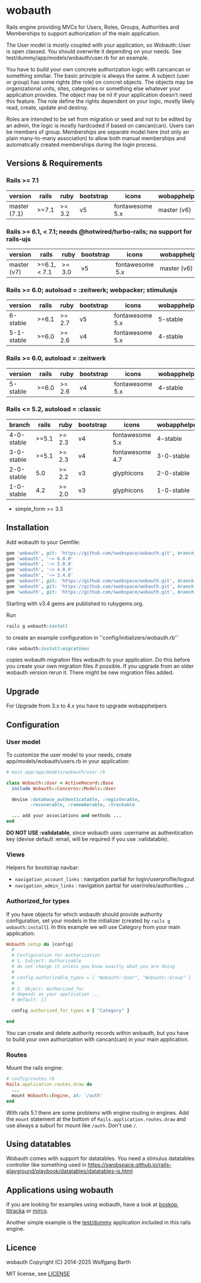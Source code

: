 wobauth
=======

Rails engine providing MVCs for Users, Roles, Groups, Authorities and Memberships
to support authorization of the main application.

The User model is mostly coupled with your application, so Wobauth::User is open classed.
You should overwrite it depending on your needs. See
test/dummy/app/models/wobauth/user.rb for an example.

You have to build your own concrete authorization logic with cancancan or
something similiar. The basic principle
is always the same. A subject (user or group) has some rights (the role) on
concret objects. The objects may be organizational units, sites, categories
or something else whatever your application provides. The object may be nil
if your application doesn't need this feature. The role define the rights
dependent on your logic, mostly likely read, create, update and destroy.

Roles are intended to be set from migration or seed and not to be edited by
an admin, the logic is mostly hardcoded if based on cancan(can). Users can be
members of group. Memberships are separate model here (not only an plain
many-to-many association) to allow both manual memberships and
automatically created memberships during the login process.

Versions & Requirements
------------------------

### Rails >= 7.1

| version    | rails | ruby   | bootstrap | icons           | wobapphelpers |
|------------|-------|--------|-----------|-----------------|---------------|
| master (7.1) | >=7.1 | >= 3.2 |  v5     | fontawesome 5.x | master (v6)   |

### Rails >= 6.1, < 7.1; needs @hotwired/turbo-rails; no support for rails-ujs

| version    | rails | ruby   | bootstrap | icons           | wobapphelpers |
|------------|-------|--------|-----------|-----------------|---------------|
| master (v7) |>=6.1, < 7.1 |>= 3.0 |  v5  | fontawesome 5.x | master (v6)  |

### Rails >= 6.0; autoload = :zeitwerk; webpacker; stimulusjs

| version    | rails | ruby   | bootstrap | icons           | wobapphelpers |
|------------|-------|--------|-----------|-----------------|---------------|
| 6-stable   | >=6.1 | >= 2.7 |  v5       | fontawesome 5.x | 5-stable      |
| 5-1-stable | >=6.0 | >= 2.6 |  v4       | fontawesome 5.x | 4-stable      |

### Rails >= 6.0, autoload = :zeitwerk

| version    | rails | ruby   | bootstrap | icons           | wobapphelpers |
|------------|-------|--------|-----------|-----------------|---------------|
| 5-stable   | >=6.0 | >= 2.6 |  v4       | fontawesome 5.x | 4-stable      |

### Rails <= 5.2, autoload = :classic

| branch     | rails | ruby   | bootstrap | icons           | wobapphelpers |
|------------|-------|--------|-----------|-----------------|---------------|
| 4-0-stable | >=5.1 | >= 2.3 |  v4       | fontawesome 5.x | 4-stable      |
| 3-0-stable | >=5.1 | >= 2.3 |  v4       | fontawesome 4.7 | 3-0-stable    |
| 2-0-stable |  5.0  | >= 2.2 |  v3       | glyphicons      | 2-0-stable    |
| 1-0-stable |  4.2  | >= 2.0 |  v3       | glyphicons      | 1-0-stable    |


* simple_form >= 3.3

Installation
------------
Add wobauth to your Gemfile:

```ruby
gem 'wobauth', git: 'https://github.com/swobspace/wobauth.git', branch: 'master'
gem 'wobauth', '~> 6.0.0'
gem 'wobauth', '~> 5.0.0'
gem 'wobauth', '~> 4.0.0'
gem 'wobauth', '~> 3.4.8'
gem 'wobauth', git: 'https://github.com/swobspace/wobauth.git', branch: '3-0-stable'
gem 'wobauth', git: 'https://github.com/swobspace/wobauth.git', branch: '2-0-stable'
gem 'wobauth', git: 'https://github.com/swobspace/wobauth.git', branch: '1-0-stable'
```
Starting with v3.4 gems are published to rubygems.org.

Run
```ruby
rails g wobauth:install
```
to create an example configuration in ''config/initializers/wobauth.rb''

```ruby
rake wobauth:install:migrations
```
copies wobauth migration files wobauth to your application. Do this before you
create your own migration files if possible. If you upgrade from an older wobauth
version rerun it. There might be new migration files added.


Upgrade
-------

For Upgrade from 3.x to 4.x you have to upgrade wobapphelpers

Configuration
-------------

### User model

To customize the user model to your needs, create app/models/wobauth/users.rb in
your application:

```ruby
# main_app/app/models/wobauth/user.rb

class Wobauth::User < ActiveRecord::Base
  include Wobauth::Concerns::Models::User

  devise :database_authenticatable, :registerable,
         :recoverable, :rememberable, :trackable

  ... add your associations and methods ...
end
```
**DO NOT USE :validatable**, since wobauth uses :username as authentication key
(devise default :email, will be required if you use :validatable).

### Views

Helpers for bootstrap navbar:

* `navigation_account_links` : navigation partial for login/userprofile/logout
* `navigation_admin_links` : navigation partial for user/roles/authorities ...

### Authorized_for types

If you have objects for which wobauth should provide authority configuration,
set your models in the initializer (created by ```rails g wobauth:install```).
In this example we will use Category from your main application:

```ruby
Wobauth.setup do |config|
  #
  # Configuration for Authorization
  # 1. Subject: Authorizable
  # do not change it unless you know exactly what you are doing
  #
  # config.authorizable_types = [ "Wobauth::User", "Wobauth::Group" ]
  #
  # 2. Object: Authorized_for
  # depends on your application ...
  # default: []

  config.authorized_for_types = [ "Category" ]

end
```

You can create and delete authority records within wobauth, but you have to build
your own authorization with cancan(can) in your main application.

### Routes
Mount the rails engine:

```ruby
# config/routes.rb
Rails.application.routes.draw do
  ...
  mount Wobauth::Engine, at: '/auth'
end
```

With rails 5.1 there are some problems with engine routing in engines.
Add the `mount` statement at the bottom of `Rails.application.routes.draw` and
use always a suburl for mount like `/auth`. Don't use `/`.

Using datatables
--------------------------

Wobauth comes with support for datatables. You need a stimulus datatables controller like something used in https://swobspace.github.io/rails-playground/playbook/datatables/datatables-js.html

Applications using wobauth
--------------------------
If you are looking for examples using wobauth, have a look at
[boskop](https://github.com/swobspace/boskop), [titracka](https://github.com/swobspace/titracka) or [mirco](https://github.com/swobspace/mirco).

Another simple example is the [test/dummy](test/dummy) application
included in this rails engine.

Licence
-------

wobauth Copyright (C) 2014-2025  Wolfgang Barth

MIT license, see [LICENSE](LICENSE)
